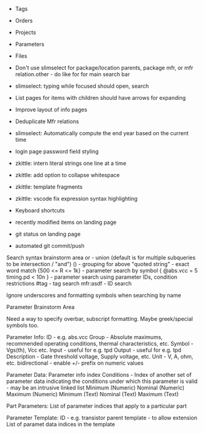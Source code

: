 * Tags
* Orders
* Projects
* Parameters
* Files

* Don't use slimselect for package/location parents, package mfr, or mfr relation.other - do like for for main search bar
* slimselect: typing while focused should open, search
* List pages for items with children should have arrows for expanding
* Improve layout of info pages
* Deduplicate Mfr relations

* slimselect: Automatically compute the end year based on the current time
* login page password field styling
* zkittle: intern literal strings one line at a time
* zkittle: add option to collapse whitespace
* zkittle: template fragments
* zkittle: vscode fix expression syntax highlighting
* Keyboard shortcuts
* recently modified items on landing page
* git status on landing page
* automated git commit/push


Search syntax brainstorm area
or - union (default is for multiple subqueries to be intersection / "and")
() - grouping for above
"quoted string" - exact word match
{500 <= R <= 1k} - parameter search by symbol
{ @abs.vcc = 5 timing.pd < 10n } - parameter search using parameter IDs, condition restrictions
#tag - tag search
mfr:asdf - ID search

Ignore underscores and formatting symbols when searching by name




Parameter Brainstorm Area

Need a way to specify overbar, subscript formatting.  Maybe greek/special symbols too.

Parameter Info:
    ID - e.g. abs.vcc
    Group - Absolute maximums, recommended operating conditions, thermal characteristics, etc.
    Symbol - Vgs(th), Vcc etc.
    Input - useful for e.g. tpd
    Output - useful for e.g. tpd
    Description - Gate threshold voltage, Supply voltage, etc.
    Unit - V, A, ohm, etc.
    bidirectional - enable +/- prefix on numeric values

Parameter Data:
    Parameter info index
    Conditions - Index of another set of parameter data indicating the conditions under which this parameter is valid - may be an intrusive linked list
    Minimum (Numeric)
    Nominal (Numeric)
    Maximum (Numeric)
    Minimum (Text)
    Nominal (Text)
    Maximum (Text)

Part Parameters:
    List of parameter indices that apply to a particular part

Parameter Template:
    ID - e.g. transistor
    parent template - to allow extension
    List of paramet data indices in the template

